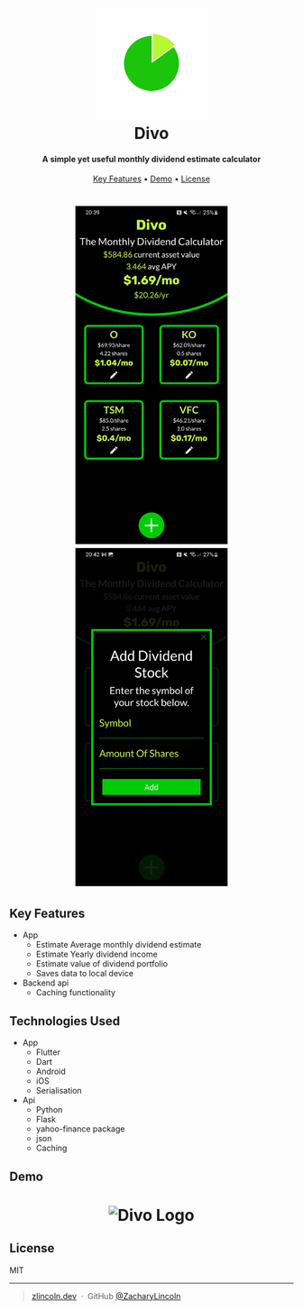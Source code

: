 <h1 align="center">
  <br>
  <img src="readme_assets/logo.png" alt="Divo Logo" width="200">
  <br>
  Divo
  <br>
</h1>

<h4 align="center">A simple yet useful monthly dividend estimate calculator</h4>

<p align="center">
  <a href="#key-features">Key Features</a> •
  <a href="#demo">Demo</a> •
  <a href="#license">License</a>
</p>

<h1 align="center">
<img src="readme_assets/screenshot.jpg" alt="Divo Logo" height="600">
<img src="readme_assets/screenshot2.jpg" alt="Divo Logo" height="600">
</h1>

## Key Features

* App
  * Estimate Average monthly dividend estimate
  * Estimate Yearly dividend income
  * Estimate value of dividend portfolio
  * Saves data to local device
* Backend api
  * Caching functionality



## Technologies Used
* App
  * Flutter
  * Dart
  * Android
  * iOS
  * Serialisation
* Api
  * Python
  * Flask
  * yahoo-finance package
  * json
  * Caching

## Demo

<h1 align="center">
<img src="readme_assets/demo.gif" alt="Divo Logo" height="600">

</h1>

## License

MIT

---
> [zlincoln.dev](https://www.zlincoln.dev) &nbsp;&middot;&nbsp;
> GitHub [@ZacharyLincoln](https://github.com/ZacharyLincoln)

